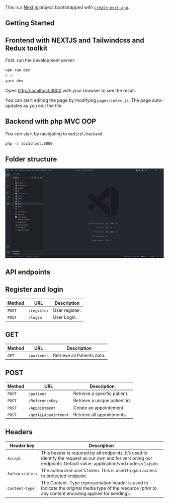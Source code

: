 This is a [Next.js](https://nextjs.org/) project bootstrapped with [`create-next-app`](https://github.com/vercel/next.js/tree/canary/packages/create-next-app).

## Getting Started

## Frontend with NEXTJS and Tailwindcss and Redux toolkit

First, run the development server:

```bash
npm run dev
# or
yarn dev
```

Open [http://localhost:3000](http://localhost:3000) with your browser to see the result.

You can start editing the page by modifying `pages/index.js`. The page auto-updates as you edit the file.

## Backend with php MVC OOP

You can start by navigating to `medical/backend`

```bash
php -S localhost:8000
```

## Folder structure

![Alt text](<public/Screenshot%20(53).png>)

## API endpoints

## Register and login

| Method | URL             | Description      |
| ------ | --------------- | ---------------- |
| `POST` | `/register`     | User register. |
| `POST` | `/login`        | User Login.    |


## GET

| Method | URL                  | Description                         |
| ------ | -------------------- | ----------------------------------- |
| `GET`  | `/patients`          | Retrieve all Patients data.             |

## POST

| Method | URL                   | Description                             |
| ------ | --------------------- | --------------------------------------- |
| `POST` | `/patient`            | Retrieve a specific patient.            |
| `POST` | `/ReferenceKey`       | Retrieve a unique patient id.           |
| `POST` | `/Appointment`        | Create an appointement.                 |
| `POST` | `/getALLAppointment`  | Retrieve all appointments.              |

## Headers

| Header key     |                         Description                             |
| ------         | ----------------------------------------------------------------|
| `Accept`       | This header is required by all endpoints. It’s used to identify the request as our own and for versioning our endpoints. Default value: application/vnd.nodes.v1+json.|
| `Authorization`| The authorized user’s token. This is used to gain access to protected endpoint.|
| `Content-Type` | The Content-Type representation header is used to indicate the original media type of the resource (prior to any content encoding applied for sending)..|




